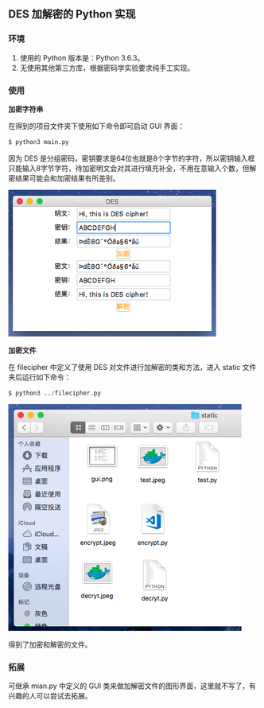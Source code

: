 ## DES 加解密的 Python 实现

### 环境

1. 使用的 Python 版本是：Python 3.6.3。
2. 无使用其他第三方库，根据密码学实验要求纯手工实现。

### 使用

**加密字符串**

在得到的项目文件夹下使用如下命令即可启动 GUI 界面：

```Python
$ python3 main.py
```

因为 DES 是分组密码，密钥要求是64位也就是8个字节的字符，所以密钥输入框只能输入8字节字符，待加密明文会对其进行填充补全，不用在意输入个数，但解密结果可能会和加密结果有所差别。

![GUI](static/gui.png)

**加密文件**

在 filecipher 中定义了使用 DES 对文件进行加解密的类和方法，进入 static 文件夹后运行如下命令：

```Python
$ python3 ../filecipher.py
```

![CIPHER](static/cipher.png)

得到了加密和解密的文件。

### 拓展

可继承 mian.py 中定义的 GUI 类来做加解密文件的图形界面，这里就不写了，有兴趣的人可以尝试去拓展。